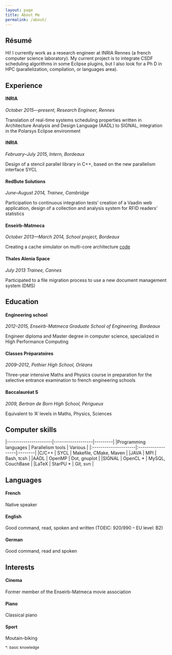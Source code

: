```yaml
---
layout: page
title: About Me
permalink: /about/
---
```


## Résumé

Hi! I currently work as a research engineer at INRIA Rennes (a french computer science laboratory).
My current project is to integrate CSDF scheduling algorithms in some Eclipse plugins, but I also
look for a Ph D in HPC (parallelization, compilation, or languages area).

## Experience

#### INRIA

*October 2015—present, Research Engineer, Rennes*

Translation of real-time systems scheduling properties written in Architecture Analysis and Design Language (AADL)
to SIGNAL, integration in the Polarsys Eclipse environment

#### INRIA

*February–July 2015, Intern, Bordeaux*

Design of a stencil parallel library in C++, based on the new parallelism interface SYCL

#### RedBute Solutions

*June–August 2014, Trainee, Cambridge*

Participation to continuous integration tests’ creation of a Vaadin web application, design of a collection and
analysis system for RFID readers’ statistics

#### Enseirb-Matmeca

*October 2013—March 2014, School project, Bordeaux*

Creating a cache simulator on multi-core architecture [code](https://github.com/gpichon/caches-pfa)

#### Thales Alenia Space ####

*July 2013 Trainee, Cannes*

Participated to a file migration process to use a new document management system (DMS)

## Education

#### Engineering school

*2012–2015, Enseirb-Matmeca Graduate School of Engineering, Bordeaux*

Engineer diploma and Master degree in computer science, specialized in High Performance Computing

#### Classes Préparatoires

*2009–2012, Pothier High School, Orléans*

Three-year intensive Maths and Physics course in preparation for the selective entrance examination 
to french engineering schools

#### Baccalauréat S

*2009, Bertran de Born High School, Périgueux*

Equivalent to ’A’ levels in Maths, Physics, Sciences


## Computer skills

|----------------------|-------------------|---------|
|Programming languages | Parallelism tools | Various |
|:---------------------|:------------------|:--------|
|C/C++                 | SYCL              | Makefile, CMake, Maven |
|JAVA                  | MPI               | Bash, tcsh             |
|AADL                  | OpenMP            | Dot, gnuplot           |
|SIGNAL                | OpenCL \*         | MySQL, CouchBase       |
|LaTeX                 | StarPU \*         | Git, svn               |


## Languages

#### French

Native speaker

#### English

Good command, read, spoken and written (TOEIC: 920/990 – EU level: B2)

#### German

Good command, read and spoken

## Interests

#### Cinema

Former member of the Enseirb-Matmeca movie association

#### Piano

Classical piano

#### Sport

Moutain-biking


<sub>
*: basic knowledge

